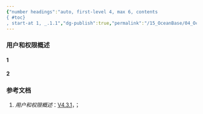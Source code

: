 ```yaml
---
{"number headings":"auto, first-level 4, max 6, contents
{ #toc}
, start-at 1, _.1.1","dg-publish":true,"permalink":"/15_OceanBase/04_OceanBase 安全，高可用，容灾/OceanBase 安全权限/用户和权限概述/","dgPassFrontmatter":true}
---
```



### 用户和权限概述
#### 1 

#### 2 


### 参考文档
1. *用户和权限概述*：[V4.3.1](https://www.oceanbase.com/docs/common-oceanbase-database-cn-1000000000819101)，；


